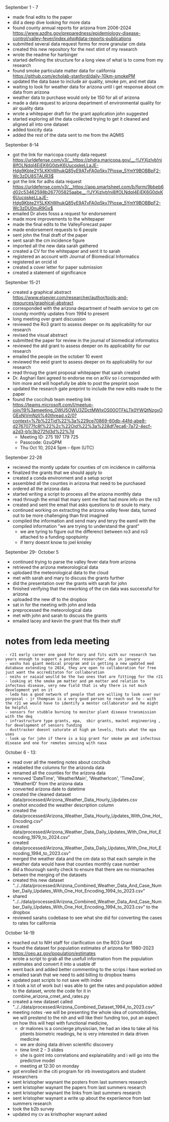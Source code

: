 September 1 - 7

- made final edits to the paper
- did a deep dive looking for more data
- found county annual reports for arizona from 2006-2024 https://www.azdhs.gov/preparedness/epidemiology-disease-control/valley-fever/index.php#data-reports-publications
- submitted several data request forms for more granular cm data
- created this new repository for the next stint of my research
- wrote the readme for harbinger
- started defining the structure for a long view of what is to come from my research
- found smoke particulate matter data for california  https://github.com/echolab-stanford/daily-10km-smokePM
- updated the data base to include air quality, smoke pm, and met data 
- waiting to look for weather data for arizona until i get response about cm data from arizona
- weather data to purchase would only be 150 for all of arizona
- made a data request to arizona department of environmental quality for air quality data
- wrote a whitepaper draft for the grant application john suggested
- started exploring all the data collected trying to get it cleaned and aligned all into one dataset
- added toxicity data 
- added the rest of the data sent to me from the AQMIS

September 8-14

- got the link for maricopa county data request https://urldefense.com/v3/__https://phdra.maricopa.gov/__;!!JYXjzlvb!ni8lfOLNdqI4EjEK6G0dxK6UucqskeLLaJE-Hdg9Kbte2Y5LKKhWhukQ85yE9ATvFA0q5kv7Piosw_5YmY9BOBBpF2-Wc3zDU8STAUR3$
- got the link for adhs data request https://urldefense.com/v3/__https://app.smartsheet.com/b/form/9bbeb6d02c53462598b267705825aabe__;!!JYXjzlvb!ni8lfOLNdqI4EjEK6G0dxK6UucqskeLLaJE-Hdg9Kbte2Y5LKKhWhukQ85yE9ATvFA0q5kv7Piosw_5YmY9BOBBpF2-Wc3zDU0nuR9Gx$
- emailed Dr alves fosss a request for endorsement
- made more improvements to the whitepaper
- made the final edits to the ValleyForecast paper
- made endorsement requests to 6 people 
- sent john the final draft of the paper
- sent sarah the cm incidence figure
- imported all the new data sarah gathered
- created a CV for the whitepaper and sent it to sarah
- registered an account with Journal of Biomedical Informatics
- registered an orcid id
- created a cover letter for paper submission
- created a statement of significance

September 15-21
- created a graphical abstract
https://www.elsevier.com/researcher/author/tools-and-resources/graphical-abstract
- corresponded with the arizona department of health service to get cm coundy monthly updates from 1994 to present
- long meeting over grant discussion
- reviewed the Ro3 grant to assess deeper on its applicability for our research
- revised the visual abstract
- submitted the paper for review in the journal of biomedical informatics
- reviewed the atd grant to assess deeper on its applicability for our research
- emailed the people on the october 10 event
- reviewed the eeid grant to assess deeper on its applicability for our research
- read throug the grant proposal whitepaper that sarah created
- Dr. Asghari Ilani agreed to endorse me on arXiv so i corresponded with him more and will hopefully be able to post the preprint soon
- updated the research gate preprint to include the new edits made to the paper
- found the coccihub team meeting link https://teams.microsoft.com/l/meetup-join/19%3ameeting_OWU5OWU3ZDctMWIxOS00OTFkLTk0YWQtNzgxOGExNjVmNzlj%40thread.v2/0?context=%7b%22Tid%22%3a%229ce70869-60db-44fd-abe8-d2767077fc8f%22%2c%22Oid%22%3a%228df7eca6-7a72-4ecf-a2d3-b1c3b272fd3d%22%7d 
    - Meeting ID: 275 197 179 725
    - Passcode: GzuQPM
    - Thu Oct 10, 2024 5pm – 6pm (UTC)

September 22-28
- recieved the montly update for counties of cm incidence in california
- finalized the grants that we should apply to 
- created a conda environment and a setup script
- assembled all the counties in arizona that need to be purchased
- ordered all the arizona data
- started writing a script to process all the arizona monthly data
- read through the email that mary sent me that had more info on the ro3
- created and sent the email that asks questions to dr soule to mary.
- continued working on extracting the arizona valley fever data, turned out to be more challenging than first imagined
- compiled the information and send mary and teryy the eamil with the compiled information "we are trying to understand the grant"
    - we are tyring to figure out the differenct between ro3 and ro3 attached to a funding opoptuinty
    - if terry doesnt know to joel knisley

September 29- October 5
- continued trying to parse the valley fever data from arizona
- retrieved the arizona meteorological data
- uplodaed the meteorological data to the cloud
- met with sarah and mary to discuss the grants further
- did the presentation over the grants with sarah for john
- finished verifying that the reworking of the cm data was successful for arizona
- uploaded the new df to the dropbox
- sat  in for the meeting with john and leda
- preprocessed the meteorological data 
- met with john and sarah to discuss the grants 
- emailed lacey and kevin the grant that fits their stuff    
# notes from leda meeting
    - r21 early career one good for mary and fits with our research two years enough to support a postdoc researcher, due in january
    - washu has giant medical program and is getting a new updated med database extending to 2024, they are open to collaboration for free just want the accreditaton for collaboration
    - neihs or naiaid woulld be the two ones that are fittingg for the r21
    - looking at the smoke pm matter and pm matter and relation to infectous disease, very new field that is why there is not much development yet on it
    - leda has a good network of people that are willing to look over our porposal - jr thompsan is a very good person to reach out to - with the r21 we would have to identify a mentor collaborator and he might be helpful
    - sensors for stubble burning to monitor plant disease transmission with the deq
    - infrastructure type grants, epa,  sbir grants, mackel engineering , for development of sensors funding
    - dusttracker doesnt saturate at high pm levels, thats what the epa uses
    - look up for john if there is a big grant for smoke pm and infectous disease and one for remotes sensing with nasa

October 6 - 13:
- read over all the meeting notes about coccihub
- relabelled the columns for the arizonda data
- renamed all the counties for the arizona data
- removed 'DateTime', 'WeatherMain', 'WeatherIcon', 'TimeZone', 'WeatherID' from the arizona data
- converted arizona date to datetime
- created the cleaned dataset data/processed/Arizona_Weather_Data_Hourly_Updates.csv
- onehot encoded the weather description column
- created the data/processed/Arizona_Weather_Data_Hourly_Updates_With_One_Hot_Encoding.csv"
- created data/processed/Arizona_Weather_Data_Daily_Updates_With_One_Hot_Encoding_1979_to_2024.csv"
- created data/processed/Arizona_Weather_Data_Daily_Updates_With_One_Hot_Encoding_1994_to_2023.csv"
- merged the weather data and the cm data so that each sample in the weather data would have that counties monthly case number
- did a thourough sanity check to ensure that there are no mismaches betwen the merging of the datasets
- created this new dataset "../../data/processed/Arizona_Combined_Weather_Data_And_Case_Number_Daily_Updates_With_One_Hot_Encoding_1994_to_2023.csv"
- shared "../../data/processed/Arizona_Combined_Weather_Data_And_Case_Number_Daily_Updates_With_One_Hot_Encoding_1994_to_2023.csv" to the dropbox
- reviewed sarahs codebase to see what she did for converting the cases to rates for california

October 14-19
- reached out to NIH staff for clarification on the RO3 Grant
- found the dataset for population estimates of arizona for 1980-2023 https://oeo.az.gov/population/estimates
- wrote a script to grab all the usefull information from the population estimates and convert it into a usable df
- went back and added better commenting to the scrips i have worked on
- emailed sarah that we need to add billing to dropbox teams
- updated past scripts to not save with index
- it took a lot of work but i was able to get the rates and population added to the dataset, wrote the code for it in combine_arizona_cmet_and_rates.py
- created a new dataset called "../../data/processed/Arizona_Combined_Dataset_1994_to_2023.csv"
- meeting notes
    -we will be presenting the whole idea of comorbitidies, we will prestend to the nih and will like their funding too, put an aspect on how this will hepl with functional medicine,
    - dr malones is a concierge physiscian, he had an idea to take all his ptients biometric readings, he is very interested in data driven medicine
    - we are doing data driven scientific discovery
    - time limit 2 - 3 slides 
    - she is goint into correlations and explainability and i will go into the predictive model
    - meeting at 12:30 on monday 
- got enrolled in the citi program for irb investogators and student researchers
- sent kristopher waynant the posters from last summers research
- sent kristopher waynant the papers from last summers research
- sent kristopher waynant the links from last summers research
- sent kristopher waynant a write up about the experiience from last summers research 
- took the b2b survey
- updated my cv as kristhopher waynant asked

